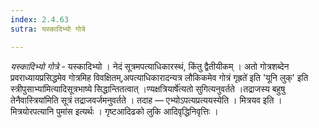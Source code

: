 ```yaml
---
index: 2.4.63
sutra: यस्कादिभ्यो गोत्रे

---
```

_यस्कादिभ्यो गोत्रे_ - यस्कादिभ्यो । नेदं सूत्रमपत्याधिकारस्थं, किंतु द्वैतीयीकम् । अतो गोत्रशब्देन प्रवराध्यायप्रसिद्धमेव गोत्रमिह विवक्षितम्,अपत्याधिकारादन्यत्र लौकिकमेव गोत्रं गृह्रते॑ इति 'यूनि लुक्' इति स्त्रीपुसाभ्या॑मित्यादिसूत्रभाष्ये सिद्धान्तितत्वात् ।ण्यक्षत्रियार्षे॑त्यतो सुगित्यनुवर्तते ।तद्राजस्य बहुषु तेनैवास्त्रिया॑मिति सूत्रं तद्राजवर्जमनुवर्तते । तदाह — एभ्योऽपत्यप्रत्ययस्येति । मित्रयव इति । मित्रयोरपत्यानि पुमांस इत्यर्थः । गृष्टआदिढको लुकि आदिवृद्धिनिवृत्तिः ।